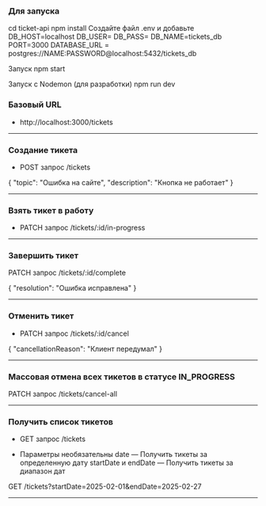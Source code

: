 ### Для запуска

cd ticket-api
npm install
Создайте файл .env и добавьте
DB_HOST=localhost
DB_USER=
DB_PASS=
DB_NAME=tickets_db
PORT=3000
DATABASE_URL = postgres://NAME:PASSWORD@localhost:5432/tickets_db

Запуск
npm start

Запуск с Nodemon (для разработки)
npm run dev

### Базовый URL

- http://localhost:3000/tickets

---

### Создание тикета

- POST запрос /tickets

{
"topic": "Ошибка на сайте",
"description": "Кнопка не работает"
}

---

### Взять тикет в работу

- PATCH запрос /tickets/:id/in-progress

---

### Завершить тикет

PATCH запрос /tickets/:id/complete

{
"resolution": "Ошибка исправлена"
}

---

### Отменить тикет

- PATCH запрос /tickets/:id/cancel

{
"cancellationReason": "Клиент передумал"
}

---

### Массовая отмена всех тикетов в статусе IN_PROGRESS

PATCH запрос /tickets/cancel-all

---

### Получить список тикетов

- GET запрос /tickets

* Параметры необязательны
  date — Получить тикеты за определенную дату
  startDate и endDate — Получить тикеты за диапазон дат

GET /tickets?startDate=2025-02-01&endDate=2025-02-27

---
